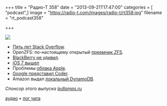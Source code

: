 +++
title = "Радио-Т 358"
date = "2013-09-21T17:47:00"
categories = [ "podcast",]
image = "https://radio-t.com/images/radio-t/rt358.jpg"
filename = "rt_podcast358"

+++

![](https://radio-t.com/images/radio-t/rt358.jpg)

* [Пять лет Stack Overflow](http://habrahabr.ru/post/194036/).
* OpenZFS: по-настоящему открытый [преемник ZFS](http://habrahabr.ru/post/194168/).
* [BlackBerry не удивил](http://press.blackberry.com/financial/2013/blackberry-announces-preliminary-second-quarter-fiscal-2014-resu.html).
* [iOS 7 вышел](http://www.theguardian.com/technology/2013/sep/18/ios-7-review-apple)
* Проблемы [облaка Apple](http://www.telegraph.co.uk/technology/apple/iphone/10319579/iOS-7-download-problems-as-Apples-servers-struggle.html).
* [Google представил Coder](http://habrahabr.ru/post/194012/).
* Amazon выдал [локальный DynamoDB](http://gigaom.com/2013/09/13/amazon-goes-local-with-dynamodb-kinda/).

_Спонсор этого выпуска [ledlamps.ru](http://ledlamps.ru)_

[аудио](https://cdn.radio-t.com/rt_podcast358.mp3) • [лог чата](http://chat.radio-t.com/logs/radio-t-358.html)
<audio src="https://cdn.radio-t.com/rt_podcast358.mp3" preload="none"></audio>